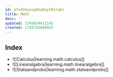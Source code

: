 ```yaml
---
id: pfa42muouq9eq8ayt01rqmi
title: Math
desc: ''
updated: 1745854411142
created: 1745756680925
---
```


## Index
- ![[Calculus|learning.math.calculus]]
- ![[Linearalgebra|learning.math.linearalgebra]]
- ![[Statsandprobs|learning.math.statsandprobs]]
